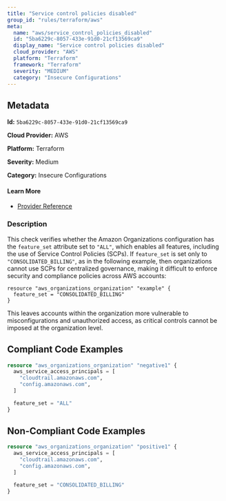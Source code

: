 ```yaml
---
title: "Service control policies disabled"
group_id: "rules/terraform/aws"
meta:
  name: "aws/service_control_policies_disabled"
  id: "5ba6229c-8057-433e-91d0-21cf13569ca9"
  display_name: "Service control policies disabled"
  cloud_provider: "AWS"
  platform: "Terraform"
  framework: "Terraform"
  severity: "MEDIUM"
  category: "Insecure Configurations"
---
```

## Metadata

**Id:** `5ba6229c-8057-433e-91d0-21cf13569ca9`

**Cloud Provider:** AWS

**Platform:** Terraform

**Severity:** Medium

**Category:** Insecure Configurations

#### Learn More

 - [Provider Reference](https://registry.terraform.io/providers/hashicorp/aws/latest/docs/resources/organizations_policy)

### Description

 This check verifies whether the Amazon Organizations configuration has the `feature_set` attribute set to `"ALL"`, which enables all features, including the use of Service Control Policies (SCPs). If `feature_set` is set only to `"CONSOLIDATED_BILLING"`, as in the following example, then organizations cannot use SCPs for centralized governance, making it difficult to enforce security and compliance policies across AWS accounts:

```
resource "aws_organizations_organization" "example" {
  feature_set = "CONSOLIDATED_BILLING"
}
```

This leaves accounts within the organization more vulnerable to misconfigurations and unauthorized access, as critical controls cannot be imposed at the organization level.


## Compliant Code Examples
```terraform
resource "aws_organizations_organization" "negative1" {
  aws_service_access_principals = [
    "cloudtrail.amazonaws.com",
    "config.amazonaws.com",
  ]

  feature_set = "ALL"
}

```
## Non-Compliant Code Examples
```terraform
resource "aws_organizations_organization" "positive1" {
  aws_service_access_principals = [
    "cloudtrail.amazonaws.com",
    "config.amazonaws.com",
  ]

  feature_set = "CONSOLIDATED_BILLING"
}

```